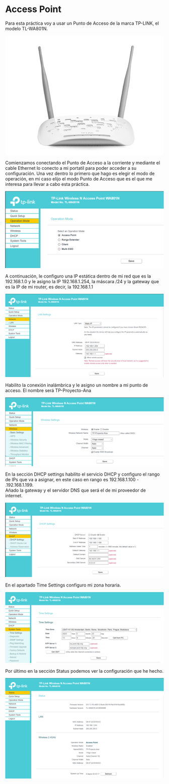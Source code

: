 # Access Point  

Para esta práctica voy a usar un Punto de Acceso de la marca TP-LINK, el modelo TL-WA801N.  

![a](https://github.com/anamontejo95/Autentificacion-FreeRadius/blob/main/imagenes/ap.jpg)

Comienzamos conectando el Punto de Acceso a la corriente y mediante el cable Ethernet lo conecto a mi portatil para poder acceder a su configuración. 
Una vez dentro lo primero que hago es elegir el modo de operación, en mi caso elijo el modo Punto de Acceso que es el que me interesa para llevar a cabo esta práctica.  

![a](https://github.com/anamontejo95/Autentificacion-FreeRadius/blob/main/imagenes/accesspoint/1.png)  

A continuación, le configuro una IP estática dentro de mi red que es la 192.168.1.0 y le asigno la IP 192.168.1.254, la máscara /24 y la gateway que es la IP de mi router, es decir, la 192.168.1.1  

![a](https://github.com/anamontejo95/Autentificacion-FreeRadius/blob/main/imagenes/accesspoint/2.png)  

Habilito la conexión inalámbrica y le asigno un nombre a mi punto de acceso. El nombre será TP-Proyecto-Ana  

![a](https://github.com/anamontejo95/Autentificacion-FreeRadius/blob/main/imagenes/accesspoint/3.png)  

En la sección DHCP settings habilito el servicio DHCP y configuro el rango de IPs que va a asignar, en este caso en rango es 192.168.1.100 - .192.168.1.199.  
Añado la gateway y el servidor DNS que será el de mi proveedor de internet.  

![a](https://github.com/anamontejo95/Autentificacion-FreeRadius/blob/main/imagenes/accesspoint/5.png)  

En el apartado Time Settings configuro mi zona horaria.  

![a](https://github.com/anamontejo95/Autentificacion-FreeRadius/blob/main/imagenes/accesspoint/6.png)  

Por último en la sección Status podemos ver la configuración que he hecho.  

![a](https://github.com/anamontejo95/Autentificacion-FreeRadius/blob/main/imagenes/accesspoint/7.png)
